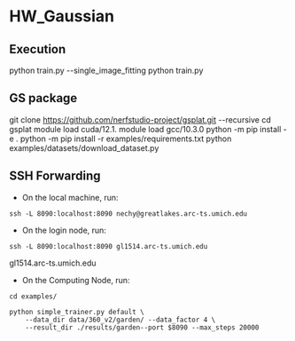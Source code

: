 # HW_Gaussian

## Execution
python train.py --single_image_fitting
python train.py


## GS package
git clone https://github.com/nerfstudio-project/gsplat.git --recursive
cd gsplat
module load cuda/12.1.
module load gcc/10.3.0
python -m pip install -e .
python -m pip install -r examples/requirements.txt
python examples/datasets/download_dataset.py

## SSH Forwarding
- On the local machine, run:
```
ssh -L 8090:localhost:8090 nechy@greatlakes.arc-ts.umich.edu
```
- On the login node, run:
```
ssh -L 8090:localhost:8090 gl1514.arc-ts.umich.edu
```

gl1514.arc-ts.umich.edu

- On the Computing Node, run:
```
cd examples/

python simple_trainer.py default \
    --data_dir data/360_v2/garden/ --data_factor 4 \
    --result_dir ./results/garden--port $8090 --max_steps 20000
```